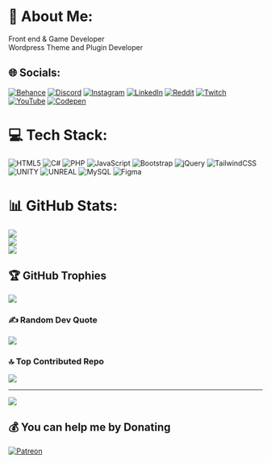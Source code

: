 # 💫 About Me:
Front end & Game Developer<br>Wordpress Theme and Plugin Developer


## 🌐 Socials:
[![Behance](https://img.shields.io/badge/Behance-1769ff?logo=behance&logoColor=white)](https://behance.net/artvelog) [![Discord](https://img.shields.io/badge/Discord-%237289DA.svg?logo=discord&logoColor=white)](https://discord.gg/656944991666700310) [![Instagram](https://img.shields.io/badge/Instagram-%23E4405F.svg?logo=Instagram&logoColor=white)](https://instagram.com/artvelog) [![LinkedIn](https://img.shields.io/badge/LinkedIn-%230077B5.svg?logo=linkedin&logoColor=white)](https://linkedin.com/in/artvelog) [![Reddit](https://img.shields.io/badge/Reddit-%23FF4500.svg?logo=Reddit&logoColor=white)](https://reddit.com/user/artvelog) [![Twitch](https://img.shields.io/badge/Twitch-%239146FF.svg?logo=Twitch&logoColor=white)](https://twitch.tv/artvelog) [![YouTube](https://img.shields.io/badge/YouTube-%23FF0000.svg?logo=YouTube&logoColor=white)](https://youtube.com/@artvelog) [![Codepen](https://img.shields.io/badge/Codepen-000000?style=for-the-badge&logo=codepen&logoColor=white)](https://codepen.io/artvelog) 

# 💻 Tech Stack:
![HTML5](https://img.shields.io/badge/html5-%23E34F26.svg?style=for-the-badge&logo=html5&logoColor=white) ![C#](https://img.shields.io/badge/c%23-%23239120.svg?style=for-the-badge&logo=c-sharp&logoColor=white) ![PHP](https://img.shields.io/badge/php-%23777BB4.svg?style=for-the-badge&logo=php&logoColor=white) ![JavaScript](https://img.shields.io/badge/javascript-%23323330.svg?style=for-the-badge&logo=javascript&logoColor=%23F7DF1E) ![Bootstrap](https://img.shields.io/badge/bootstrap-%23563D7C.svg?style=for-the-badge&logo=bootstrap&logoColor=white) ![jQuery](https://img.shields.io/badge/jquery-%230769AD.svg?style=for-the-badge&logo=jquery&logoColor=white) ![TailwindCSS](https://img.shields.io/badge/tailwindcss-%2338B2AC.svg?style=for-the-badge&logo=tailwind-css&logoColor=white) ![UNITY](https://img.shields.io/badge/Unity-%2320232a.svg?style=for-the-badge&logo=unity&logoColor=white) ![UNREAL](https://img.shields.io/badge/unreal-%2320232a.svg?style=for-the-badge&logo=unreal-engine&logoColor=white) ![MySQL](https://img.shields.io/badge/mysql-%2300f.svg?style=for-the-badge&logo=mysql&logoColor=white) 	![Figma](https://img.shields.io/badge/figma-%23F24E1E.svg?style=for-the-badge&logo=figma&logoColor=white)
# 📊 GitHub Stats:
![](https://github-readme-stats.vercel.app/api?username=artvelog&theme=blueberry&hide_border=true&include_all_commits=true&count_private=true)<br/>
![](https://github-readme-streak-stats.herokuapp.com/?user=artvelog&theme=blueberry&hide_border=true)<br/>
![](https://github-readme-stats.vercel.app/api/top-langs/?username=artvelog&theme=blueberry&hide_border=true&include_all_commits=true&count_private=true&layout=compact)

## 🏆 GitHub Trophies
![](https://github-profile-trophy.vercel.app/?username=artvelog&theme=tokyonight&no-frame=true&no-bg=true&margin-w=4)

### ✍️ Random Dev Quote
![](https://quotes-github-readme.vercel.app/api?type=vetical&theme=tokyonight)

### 🔝 Top Contributed Repo
![](https://github-contributor-stats.vercel.app/api?username=artvelog&limit=5&theme=tokyonight&combine_all_yearly_contributions=true)

---
[![](https://visitcount.itsvg.in/api?id=artvelog&icon=0&color=0)](https://visitcount.itsvg.in)

  ## 💰 You can help me by Donating
  [![Patreon](https://img.shields.io/badge/Patreon-F96854?style=for-the-badge&logo=patreon&logoColor=white)](https://patreon.com/artvelog) 

  
<!-- Proudly created with GPRM ( https://gprm.itsvg.in ) -->
